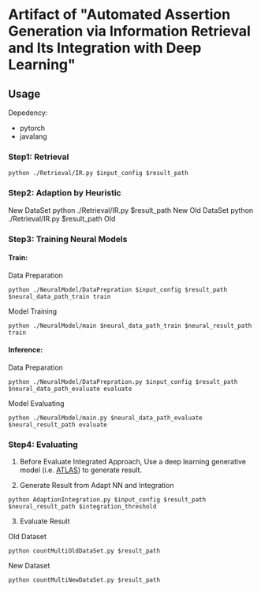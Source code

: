 # Artifact of "Automated Assertion Generation via Information Retrieval and Its Integration with Deep Learning"

## Usage
Depedency:
* pytorch
* javalang


### Step1: Retrieval
```
python ./Retrieval/IR.py $input_config $result_path
```

### Step2: Adaption by Heuristic
New DataSet
python ./Retrieval/IR.py  $result_path New
Old DataSet 
python ./Retrieval/IR.py  $result_path Old
### Step3: Training Neural Models

#### Train:

Data Preparation
```
python ./NeuralModel/DataPrepration $input_config $result_path $neural_data_path_train train
```
Model Training
```
python ./NeuralModel/main $neural_data_path_train $neural_result_path train
```
#### Inference:

Data Preparation
```
python ./NeuralModel/DataPrepration.py $input_config $result_path $neural_data_path_evaluate evaluate
```
Model Evaluating
```
python ./NeuralModel/main.py $neural_data_path_evaluate  $neural_result_path evaluate
```
### Step4: Evaluating
1. Before Evaluate Integrated Approach, Use a deep learning generative model (i.e. [ATLAS](https://gitlab.com/cawatson/atlas---deep-learning-assert-statements/-/tree/master/)) to generate result. 

2. Generate Result from Adapt NN and Integration
```
python AdaptionIntegration.py $input_config $result_path $neural_result_path $integration_threshold
```
3. Evaluate Result

Old Dataset
```
python countMultiOldDataSet.py $result_path
```
New Dataset
```
python countMultiNewDataSet.py $result_path
```